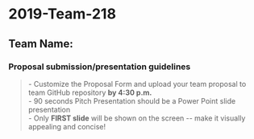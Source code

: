 # 2019-Team-218
## Team Name: 
### Proposal submission/presentation guidelines
> \- Customize the Proposal Form and upload your team proposal to team GitHub repository **by 4:30 p.m.**\
> \- 90 seconds Pitch Presentation should be a Power Point slide presentation\
> \- Only **FIRST slide** will be shown on the screen -- make it visually appealing and concise! 
